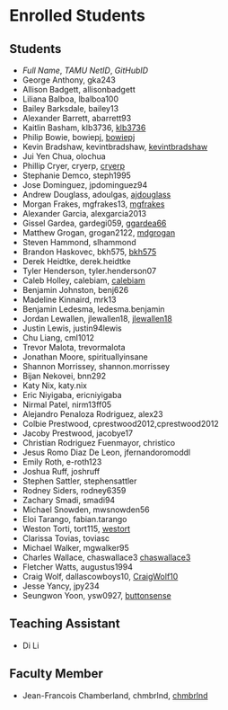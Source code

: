 # Enrolled Students


## Students

* _Full Name_, _TAMU NetID_, _GitHubID_
* George Anthony, gka243
* Allison Badgett, allisonbadgett
* Liliana Balboa, lbalboa100
* Bailey Barksdale, bailey13
* Alexander Barrett, abarrett93
* Kaitlin Basham, klb3736, [klb3736](https://github.com/klb3736/)
* Philip Bowie, bowiepj, [bowiepj](https://github.com/bowiepj/)
* Kevin Bradshaw, kevintbradshaw, [kevintbradshaw](https://github.com/kevintbradshaw/)
* Jui Yen Chua, olochua
* Phillip Cryer, cryerp, [cryerp](https://github.com/cryerp)
* Stephanie Demco, steph1995
* Jose Dominguez, jpdominguez94
* Andrew Douglass, adoulgas, [ajdouglass](https://github.com/ajdouglass/)
* Morgan Frakes, mgfrakes13, [mgfrakes](https://github.com/mgfrakes/)
* Alexander Garcia, alexgarcia2013
* Gissel Gardea, gardegi059, [ggardea66](https://github.com/ggardea66/)
* Matthew Grogan, grogan2122, [mdgrogan](https://github.com/mdgrogan/)
* Steven Hammond, slhammond
* Brandon Haskovec, bkh575, [bkh575](https://github.com/bkh575/)
* Derek Heidtke, derek.heidtke
* Tyler Henderson, tyler.henderson07
* Caleb Holley, calebiam, [calebiam](https://github.com/calebiam/)
* Benjamin Johnston, benj626
* Madeline Kinnaird, mrk13
* Benjamin Ledesma, ledesma.benjamin
* Jordan Lewallen, jlewallen18, [jlewallen18](https://github.com/jlewallen18/)
* Justin Lewis, justin94lewis
* Chu Liang, cml1012
* Trevor Malota, trevormalota
* Jonathan Moore, spirituallyinsane
* Shannon Morrissey, shannon.morrissey
* Bijan Nekovei, bnn292
* Katy Nix, katy.nix
* Eric Niyigaba, ericniyigaba
* Nirmal Patel, nirm13ff05
* Alejandro Penaloza Rodriguez, alex23
* Colbie Prestwood, cprestwood2012,cprestwood2012
* Jacoby Prestwood, jacobye17
* Christian Rodriguez Fuenmayor, christico
* Jesus Romo Diaz De Leon, jfernandoromoddl
* Emily Roth, e-roth123
* Joshua Ruff, joshruff
* Stephen Sattler, stephensattler
* Rodney Siders, rodney6359
* Zachary Smadi, smadi94
* Michael Snowden, mwsnowden56
* Eloi Tarango, fabian.tarango
* Weston Torti, tort115, [westort](https://github.com/westort/)
* Clarissa Tovias, toviasc
* Michael Walker, mgwalker95
* Charles Wallace, chaswallace3 [chaswallace3](https://github.com/chaswallace3/)
* Fletcher Watts, augustus1994
* Craig Wolf, dallascowboys10, [CraigWolf10](https://github.com/CraigWolf10)
* Jesse Yancy, jpy234
* Seungwon Yoon, ysw0927, [buttonsense](https://github.com/buttonsense/)


## Teaching Assistant

* Di Li


## Faculty Member

* Jean-Francois Chamberland, chmbrlnd, [chmbrlnd](https://chmbrlnd.github.io/)

